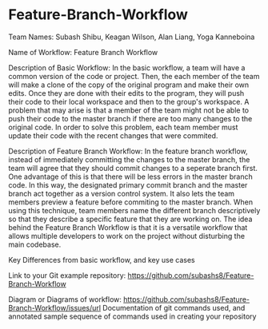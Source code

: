 # Feature-Branch-Workflow
Team Names: Subash Shibu, Keagan Wilson, Alan Liang, Yoga Kanneboina

Name of Workflow: Feature Branch Workflow

Description of Basic Workflow: 
In the basic workflow, a team will have a common version of the code or project. Then, the each member of the team will make a clone of the copy of the original program and make their own edits. Once they are done with their edits to the program, they will push their code to their local workspace and then to the group's workspace. A problem that may arise is that a member of the team might not be able to push their code to the master branch if there are too many changes to the original code. In order to solve this problem, each team member must update their code with the recent changes that were commited. 

Description of Feature Branch Workflow:
In the feature branch workflow, instead of immediately committing the changes to the master branch, the team will agree that they should commit changes to a seperate branch first. One advantage of this is that there will be less errors in the master branch code. In this way, the designated primary commit branch and the master branch act together as a version control system. It also lets the team members preview a feature before commiting to the master branch. When using this technique, team members name the different branch descriptively so that they describe a specific feature that they are working on. The idea behind the Feature Branch Workflow is that it is a versatile workflow that allows multiple developers to work on the project without disturbing the main codebase.

Key Differences from basic workflow, and key use cases 

Link to your Git example repository: https://github.com/subashs8/Feature-Branch-Workflow

Diagram or Diagrams of workflow:
https://github.com/subashs8/Feature-Branch-Workflow/issues/url
Documentation of git commands used, and annotated sample sequence of commands used in creating your repository
